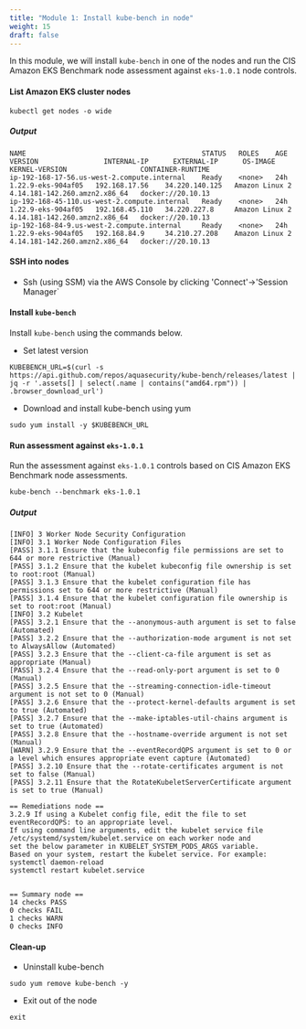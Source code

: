 ```yaml
---
title: "Module 1: Install kube-bench in node"
weight: 15
draft: false
---
```


In this module, we will install `kube-bench` in one of the nodes and run the CIS Amazon EKS Benchmark node assessment against `eks-1.0.1` node controls.


#### List Amazon EKS cluster nodes

```
kubectl get nodes -o wide
```

##### Output
```
NAME                                           STATUS   ROLES    AGE   VERSION                INTERNAL-IP      EXTERNAL-IP      OS-IMAGE         KERNEL-VERSION                  CONTAINER-RUNTIME
ip-192-168-17-56.us-west-2.compute.internal    Ready    <none>   24h   1.22.9-eks-904af05   192.168.17.56    34.220.140.125   Amazon Linux 2   4.14.181-142.260.amzn2.x86_64   docker://20.10.13
ip-192-168-45-110.us-west-2.compute.internal   Ready    <none>   24h   1.22.9-eks-904af05   192.168.45.110   34.220.227.8     Amazon Linux 2   4.14.181-142.260.amzn2.x86_64   docker://20.10.13
ip-192-168-84-9.us-west-2.compute.internal     Ready    <none>   24h   1.22.9-eks-904af05   192.168.84.9     34.210.27.208    Amazon Linux 2   4.14.181-142.260.amzn2.x86_64   docker://20.10.13
```

#### SSH into nodes

* Ssh (using SSM) via the AWS Console by clicking 'Connect'->'Session Manager`

#### Install `kube-bench`

Install `kube-bench` using the commands below.

- Set latest version
```
KUBEBENCH_URL=$(curl -s https://api.github.com/repos/aquasecurity/kube-bench/releases/latest | jq -r '.assets[] | select(.name | contains("amd64.rpm")) | .browser_download_url')
```
- Download and install kube-bench using yum 
```
sudo yum install -y $KUBEBENCH_URL
```

#### Run assessment against `eks-1.0.1`

Run the assessment against `eks-1.0.1` controls based on CIS Amazon EKS Benchmark node assessments.

```
kube-bench --benchmark eks-1.0.1
```

##### Output

```
[INFO] 3 Worker Node Security Configuration
[INFO] 3.1 Worker Node Configuration Files
[PASS] 3.1.1 Ensure that the kubeconfig file permissions are set to 644 or more restrictive (Manual)
[PASS] 3.1.2 Ensure that the kubelet kubeconfig file ownership is set to root:root (Manual)
[PASS] 3.1.3 Ensure that the kubelet configuration file has permissions set to 644 or more restrictive (Manual)
[PASS] 3.1.4 Ensure that the kubelet configuration file ownership is set to root:root (Manual)
[INFO] 3.2 Kubelet
[PASS] 3.2.1 Ensure that the --anonymous-auth argument is set to false (Automated)
[PASS] 3.2.2 Ensure that the --authorization-mode argument is not set to AlwaysAllow (Automated)
[PASS] 3.2.3 Ensure that the --client-ca-file argument is set as appropriate (Manual)
[PASS] 3.2.4 Ensure that the --read-only-port argument is set to 0 (Manual)
[PASS] 3.2.5 Ensure that the --streaming-connection-idle-timeout argument is not set to 0 (Manual)
[PASS] 3.2.6 Ensure that the --protect-kernel-defaults argument is set to true (Automated)
[PASS] 3.2.7 Ensure that the --make-iptables-util-chains argument is set to true (Automated)
[PASS] 3.2.8 Ensure that the --hostname-override argument is not set (Manual)
[WARN] 3.2.9 Ensure that the --eventRecordQPS argument is set to 0 or a level which ensures appropriate event capture (Automated)
[PASS] 3.2.10 Ensure that the --rotate-certificates argument is not set to false (Manual)
[PASS] 3.2.11 Ensure that the RotateKubeletServerCertificate argument is set to true (Manual)

== Remediations node ==
3.2.9 If using a Kubelet config file, edit the file to set eventRecordQPS: to an appropriate level.
If using command line arguments, edit the kubelet service file
/etc/systemd/system/kubelet.service on each worker node and
set the below parameter in KUBELET_SYSTEM_PODS_ARGS variable.
Based on your system, restart the kubelet service. For example:
systemctl daemon-reload
systemctl restart kubelet.service


== Summary node ==
14 checks PASS
0 checks FAIL
1 checks WARN
0 checks INFO

```



#### Clean-up

- Uninstall kube-bench

```
sudo yum remove kube-bench -y
```

- Exit out of the node
```
exit
```


